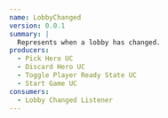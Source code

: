```yaml
---
name: LobbyChanged
version: 0.0.1
summary: |
  Represents when a lobby has changed.
producers:
  - Pick Hero UC
  - Discard Hero UC
  - Toggle Player Ready State UC
  - Start Game UC
consumers:
  - Lobby Changed Listener
---
```


<NodeGraph title="Consumer / Producer Diagram" />
